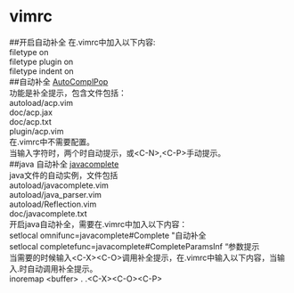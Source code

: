 vimrc
=====
##开启自动补全
在.vimrc中加入以下内容:<br>
filetype on<br>
filetype plugin on<br>
filetype indent on<br>
##自动补全
<a href="http://www.vim.org/scripts/script.php?script_id=1879">AutoComplPop</a><br>
功能是补全提示，包含文件包括：<br>
autoload/acp.vim<br>
doc/acp.jax<br>
doc/acp.txt<br>
plugin/acp.vim<br>
在.vimrc中不需要配置。<br>
当输入字符时，两个时自动提示，或\<C\-N\>,\<C\-P\>手动提示。<br>
##java 自动补全
<a href="http://www.vim.org/scripts/script.php?script_id=1785">javacomplete</a><br>
java文件的自动实例，文件包括<br>
autoload/javacomplete.vim<br>
autoload/java\_parser.vim<br>
autoload/Reflection.vim<br>
doc/javacomplete.txt<br>
开启java自动补全，需要在.vimrc中加入以下内容：<br>
setlocal omnifunc=javacomplete#Complete "自动补全<br>
setlocal completefunc=javacomplete#CompleteParamsInf “参数提示<br>
当需要的时候输入\<C-X\>\<C-O\>调用补全提示，在.vimrc中输入以下内容，当输入.时自动调用补全提示。<br>
inoremap \<buffer\> .  .\<C-X\>\<C-O\>\<C-P\><br>
